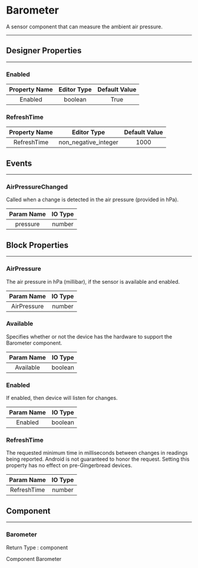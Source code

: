 # Barometer

A sensor component that can measure the ambient air pressure.

---

## Designer Properties

---

### Enabled

| Property Name | Editor Type | Default Value |
| :-----------: | :---------: | :-----------: |
|    Enabled    |   boolean   |      True     |

### RefreshTime

| Property Name |      Editor Type     | Default Value |
| :-----------: | :------------------: | :-----------: |
|  RefreshTime  | non_negative_integer |      1000     |

## Events

---

### AirPressureChanged

<div block-type = "component_event" component-selector = "Barometer" event-selector = "AirPressureChanged" event-params = "pressure" id = "barometer-airpressurechanged"></div>

Called when a change is detected in the air pressure (provided in hPa).

| Param Name | IO Type |
| :--------: | :-----: |
|  pressure  |  number |

## Block Properties

---

### AirPressure

<div block-type = "component_set_get" component-selector = "Barometer" property-selector = "AirPressure" property-type = "get" id = "get-barometer-airpressure"></div>

The air pressure in hPa (millibar), if the sensor is available and enabled.

|  Param Name | IO Type |
| :---------: | :-----: |
| AirPressure |  number |

### Available

<div block-type = "component_set_get" component-selector = "Barometer" property-selector = "Available" property-type = "get" id = "get-barometer-available"></div>

Specifies whether or not the device has the hardware to support the Barometer component.

| Param Name | IO Type |
| :--------: | :-----: |
|  Available | boolean |

### Enabled

<div block-type = "component_set_get" component-selector = "Barometer" property-selector = "Enabled" property-type = "get" id = "get-barometer-enabled"></div>

<div block-type = "component_set_get" component-selector = "Barometer" property-selector = "Enabled" property-type = "set" id = "set-barometer-enabled"></div>

If enabled, then device will listen for changes.

| Param Name | IO Type |
| :--------: | :-----: |
|   Enabled  | boolean |

### RefreshTime

<div block-type = "component_set_get" component-selector = "Barometer" property-selector = "RefreshTime" property-type = "get" id = "get-barometer-refreshtime"></div>

<div block-type = "component_set_get" component-selector = "Barometer" property-selector = "RefreshTime" property-type = "set" id = "set-barometer-refreshtime"></div>

The requested minimum time in milliseconds between changes in readings being reported. Android is not guaranteed to honor the request. Setting this property has no effect on pre-Gingerbread devices.

|  Param Name | IO Type |
| :---------: | :-----: |
| RefreshTime |  number |

## Component

---

### Barometer

<div block-type = "component_component_block" component-selector = "Barometer" id = "component-barometer"></div>

Return Type : component

Component Barometer

